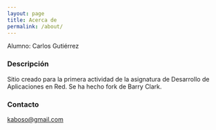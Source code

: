 ```yaml
---
layout: page
title: Acerca de
permalink: /about/
---
```


Alumno: Carlos Gutiérrez

### Descripción

Sitio creado para la primera actividad de la asignatura de Desarrollo de Aplicaciones en Red. Se ha hecho fork de Barry Clark.

### Contacto

[kaboso@gmail.com](mailto:kaboso@gmail.com)
